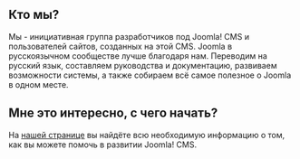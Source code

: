 ## Кто мы?
Мы - инициативная группа разработчиков под Joomla! CMS и пользователей сайтов, созданных на этой CMS. Joomla в русскоязычном сообществе лучше благодаря нам. Переводим на русский язык, составляем руководства и документацию, развиваем возможности системы, а также собираем всё самое полезное о Joomla в одном месте.

## Мне это интересно, с чего начать?
На [нашей странице](https://jdevru.github.io) вы найдёте всю необходимую информацию о том, как вы можете помочь в развитии Joomla! CMS.
